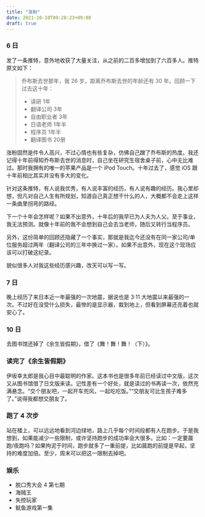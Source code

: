 ```yaml
---
title: "涨粉"
date: 2021-10-10T09:28:23+09:00
draft: true
---
```


### 6 日
发了一条推特，意外地收获了大量关注，从之前的二百多增加到了六百多人。推特原文如下：

> 乔布斯去世那年，我 26 岁，距离乔布斯去世的年龄还有 30 年。回顾一下过去这十年：
> - 读研 1年
> - 翻译公司 3年
> - 自由职业者 3年
> - 日语老师 1年半
> - 程序员 1年半
> - 翻译图书 20册

涨粉固然是件令人高兴，不过心情也有些复杂，仿佛自己蹭了乔布斯的热度。我还记得十年前得知乔布斯去世的消息时，自己坐在研究生宿舍桌子前，心中无比难过。那时我拥有的唯一的苹果产品是一个 iPod Touch。十年过去了，感觉 iOS 跟十年前相比其实并没有多大的变化。

针对这条推特，有人说我优秀，有人说丰富的经历，有人说有趣的经历。我心里却想，但凡对自己人生有所规划，知道自己真正想干什么的人，大概都不会走上这样一条曲里拐弯的路经。

下一个十年会怎样呢？如果不出意外，十年后的我早已为人夫为人父。至于事业，我无法预测。就像十年前的我不会想到自己会去当老师，随后又转行当程序员。

另外，这份简单的回顾还隐藏了一个事实，那就是我迄今还没有在同一家公司/单位服务超过两年（翻译公司的三年中换过一家）。如果不出意外，现在这个现场应该可以打破这纪录。

貌似很多人对我这些经历感兴趣，改天可以写一写。

### 7 日
晚上经历了来日本近一年最强的一次地震，据说也是 3·11 大地震以来最强的一次。不过好在没受什么损失，最惨的是显示器，栽到地上，但看到屏幕还亮着也就安心了。

### 10 日
去图书馆还掉了《余生皆假期》，借了《舞！舞！舞！（下）》。

### 读完了《余生皆假期》

伊坂幸太郎是我心目中最聪明的作家。这本书也是很多年前已经读过中文版，这次又从图书馆借了日文版来读。记性差有一个好处，就是读过的书再读一次，依然充满悬念。“交个朋友吧，一起开车兜风，一起吃吃饭。”“交朋友可比生孩子难多了。”说得我都想交朋友了。

### 跑了 4 次步

站在楼上，可以远远地看到河边绿地，路上几乎每个时间段都有人在跑步。于是我想到，如果能减少一些限制，或许坚持跑步的成功率会大很多。比如：一定要晨跑/夜跑吗？如果拘泥于时间，跑步就多了一重前提，比如晨跑的前提是早起，坚持的难度加倍。至少，周末可以把这一限制去掉吧。

### 娱乐
- 脱口秀大会 4 第七期
- 海贼王
- 失控玩家
- 鱿鱼游戏第一集

